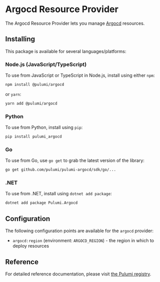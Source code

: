 # Argocd Resource Provider

The Argocd Resource Provider lets you manage [Argocd](http://example.com) resources.

## Installing

This package is available for several languages/platforms:

### Node.js (JavaScript/TypeScript)

To use from JavaScript or TypeScript in Node.js, install using either `npm`:

```bash
npm install @pulumi/argocd
```

or `yarn`:

```bash
yarn add @pulumi/argocd
```

### Python

To use from Python, install using `pip`:

```bash
pip install pulumi_argocd
```

### Go

To use from Go, use `go get` to grab the latest version of the library:

```bash
go get github.com/pulumi/pulumi-argocd/sdk/go/...
```

### .NET

To use from .NET, install using `dotnet add package`:

```bash
dotnet add package Pulumi.Argocd
```

## Configuration

The following configuration points are available for the `argocd` provider:

- `argocd:region` (environment: `ARGOCD_REGION`) - the region in which to deploy resources

## Reference

For detailed reference documentation, please visit [the Pulumi registry](https://www.pulumi.com/registry/packages/argocd/api-docs/).
